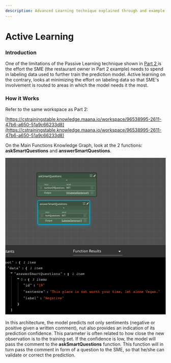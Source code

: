 ```yaml
---
description: Advanced Learning technique explained through and example
---
```


# Active Learning

### **Introduction**

One of the limitations of the Passive Learning technique shown in [Part 2 ](part-2-passive-learning.md)is the effort the SME \(the restaurant owner in Part 2 example\) needs to spend in labeling data used to further train the prediction model. Active learning on the contrary, looks at minimizing the effort on labeling data so that SME's involvement is routed to areas in which the model needs it the most. 

### **How it Works**

Refer to the same workspace as Part 2: 

[https://cstrainingstable.knowledge.maana.io/workspace/96538995-2611-47b6-a650-51a9c66233d8](https://cstrainingstable.knowledge.maana.io/workspace/96538995-2611-47b6-a650-51a9c66233d8)

On the Main Functions Knowledge Graph, look at the 2 functions: **askSmartQuestions** and **answerSmartQuestions**. 

![](../../../.gitbook/assets/image%20%2881%29.png)

In this architecture, the model predicts not only sentiments \(negative or positive given a written comment\), nut also provides an indication of its prediction confidence. This parameter is often related to how close the new observation is to the training set. If the confidence is low, the model will pass the comment to the **askSmartQuestions** function. This function will in turn pass the comment in form of a question to the SME, so that he/she can validate or correct the prediction. 




